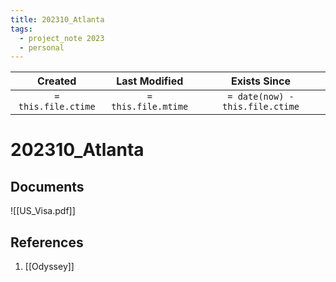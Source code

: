 ```yaml
---
title: 202310_Atlanta
tags:
  - project_note 2023
  - personal
---
```

|     Created      |  Last Modified   |       Exists Since        |
|:----------------:|:----------------:|:----------------:|
| `= this.file.ctime` | `= this.file.mtime` | `= date(now) - this.file.ctime`|

# 202310_Atlanta

## Documents
![[US_Visa.pdf]]

## References
1. [[Odyssey]]